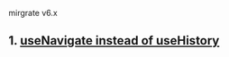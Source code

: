 mirgrate v6.x

## 1. [useNavigate instead of useHistory](https://reactrouter.com/en/main/upgrading/v5#use-usenavigate-instead-of-usehistory)
